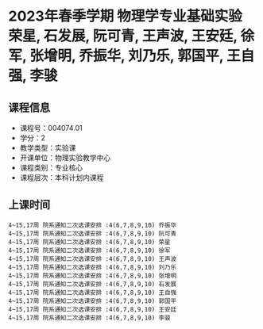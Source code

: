 # 2023年春季学期 物理学专业基础实验 荣星, 石发展, 阮可青, 王声波, 王安廷, 徐军, 张增明, 乔振华, 刘乃乐, 郭国平, 王自强, 李骏






## 课程信息

- 课程号：004074.01
- 学分：2
- 教学类型：实验课
- 开课单位：物理实验教学中心
- 课程类别：专业核心
- 课程层次：本科计划内课程

## 上课时间

```
4~15,17周 院系通知二次选课安排 :4(6,7,8,9,10) 乔振华
4~15,17周 院系通知二次选课安排 :4(6,7,8,9,10) 阮可青
4~15,17周 院系通知二次选课安排 :4(6,7,8,9,10) 荣星
4~15,17周 院系通知二次选课安排 :4(6,7,8,9,10) 徐军
4~15,17周 院系通知二次选课安排 :4(6,7,8,9,10) 王声波
4~15,17周 院系通知二次选课安排 :4(6,7,8,9,10) 刘乃乐
4~15,17周 院系通知二次选课安排 :4(6,7,8,9,10) 张增明
4~15,17周 院系通知二次选课安排 :4(6,7,8,9,10) 石发展
4~15,17周 院系通知二次选课安排 :4(6,7,8,9,10) 王自强
4~15,17周 院系通知二次选课安排 :4(6,7,8,9,10) 郭国平
4~15,17周 院系通知二次选课安排 :4(6,7,8,9,10) 王安廷
4~15,17周 院系通知二次选课安排 :4(6,7,8,9,10) 李骏
```

